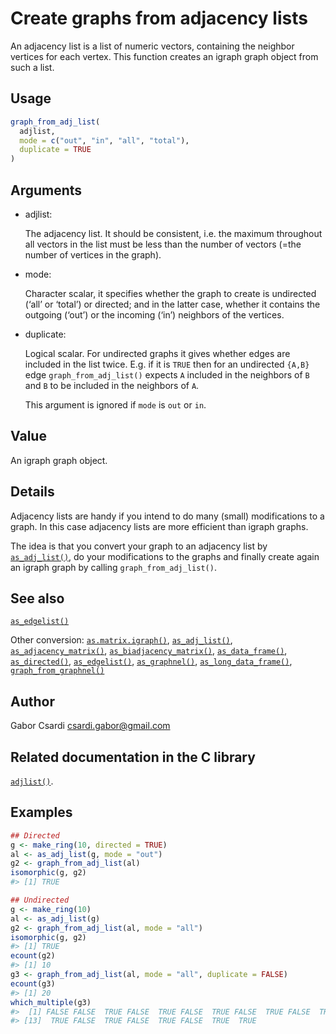 # Create graphs from adjacency lists

An adjacency list is a list of numeric vectors, containing the neighbor
vertices for each vertex. This function creates an igraph graph object
from such a list.

## Usage

``` r
graph_from_adj_list(
  adjlist,
  mode = c("out", "in", "all", "total"),
  duplicate = TRUE
)
```

## Arguments

- adjlist:

  The adjacency list. It should be consistent, i.e. the maximum
  throughout all vectors in the list must be less than the number of
  vectors (=the number of vertices in the graph).

- mode:

  Character scalar, it specifies whether the graph to create is
  undirected (‘all’ or ‘total’) or directed; and in the latter case,
  whether it contains the outgoing (‘out’) or the incoming (‘in’)
  neighbors of the vertices.

- duplicate:

  Logical scalar. For undirected graphs it gives whether edges are
  included in the list twice. E.g. if it is `TRUE` then for an
  undirected `{A,B}` edge `graph_from_adj_list()` expects `A` included
  in the neighbors of `B` and `B` to be included in the neighbors of
  `A`.

  This argument is ignored if `mode` is `out` or `in`.

## Value

An igraph graph object.

## Details

Adjacency lists are handy if you intend to do many (small) modifications
to a graph. In this case adjacency lists are more efficient than igraph
graphs.

The idea is that you convert your graph to an adjacency list by
[`as_adj_list()`](https://r.igraph.org/reference/as_adj_list.md), do
your modifications to the graphs and finally create again an igraph
graph by calling `graph_from_adj_list()`.

## See also

[`as_edgelist()`](https://r.igraph.org/reference/as_edgelist.md)

Other conversion:
[`as.matrix.igraph()`](https://r.igraph.org/reference/as.matrix.igraph.md),
[`as_adj_list()`](https://r.igraph.org/reference/as_adj_list.md),
[`as_adjacency_matrix()`](https://r.igraph.org/reference/as_adjacency_matrix.md),
[`as_biadjacency_matrix()`](https://r.igraph.org/reference/as_biadjacency_matrix.md),
[`as_data_frame()`](https://r.igraph.org/reference/graph_from_data_frame.md),
[`as_directed()`](https://r.igraph.org/reference/as_directed.md),
[`as_edgelist()`](https://r.igraph.org/reference/as_edgelist.md),
[`as_graphnel()`](https://r.igraph.org/reference/as_graphnel.md),
[`as_long_data_frame()`](https://r.igraph.org/reference/as_long_data_frame.md),
[`graph_from_graphnel()`](https://r.igraph.org/reference/graph_from_graphnel.md)

## Author

Gabor Csardi <csardi.gabor@gmail.com>

## Related documentation in the C library

[`adjlist()`](https://igraph.org/c/html/0.10.17/igraph-Generators.html#igraph_adjlist).

## Examples

``` r
## Directed
g <- make_ring(10, directed = TRUE)
al <- as_adj_list(g, mode = "out")
g2 <- graph_from_adj_list(al)
isomorphic(g, g2)
#> [1] TRUE

## Undirected
g <- make_ring(10)
al <- as_adj_list(g)
g2 <- graph_from_adj_list(al, mode = "all")
isomorphic(g, g2)
#> [1] TRUE
ecount(g2)
#> [1] 10
g3 <- graph_from_adj_list(al, mode = "all", duplicate = FALSE)
ecount(g3)
#> [1] 20
which_multiple(g3)
#>  [1] FALSE FALSE  TRUE FALSE  TRUE FALSE  TRUE FALSE  TRUE FALSE  TRUE FALSE
#> [13]  TRUE FALSE  TRUE FALSE  TRUE FALSE  TRUE  TRUE
```
